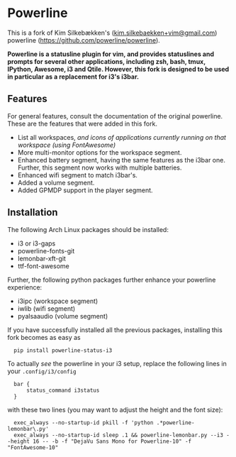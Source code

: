 Powerline
=========

This is a fork of Kim Silkebækken's (kim.silkebaekken+vim@gmail.com) powerline
(https://github.com/powerline/powerline).

**Powerline is a statusline plugin for vim, and provides statuslines and
prompts for several other applications, including zsh, bash, tmux, IPython,
Awesome, i3 and Qtile. However, this fork is designed to be used in particular
as a replacement for i3's i3bar.**

Features
--------

For general features, consult the documentation of the original powerline. These are
the features that were added in this fork.

* List all workspaces, _and icons of applications currently running on that workspace (using FontAwesome)_
* More multi-monitor options for the workspace segment.
* Enhanced battery segment, having the same features as the i3bar one. Further, this segment
  now works with multiple batteries.
* Enhanced wifi segment to match i3bar's.
* Added a volume segment.
* Added GPMDP support in the player segment.

Installation
------------

The following Arch Linux packages should be installed:

* i3 or i3-gaps
* powerline-fonts-git
* lemonbar-xft-git
* ttf-font-awesome

Further, the following python packages further enhance your powerline experience:

* i3ipc (workspace segment)
* iwlib (wifi segment)
* pyalsaaudio (volume segment)

If you have successfully installed all the previous packages, installing this fork becomes as easy
as

      pip install powerline-status-i3

To actually _see_ the powerline in your i3 setup, replace the following lines in your `.config/i3/config`

      bar {
          status_command i3status
      }

with these two lines (you may want to adjust the height and the font size):

      exec_always --no-startup-id pkill -f 'python .*powerline-lemonbar\.py'
      exec_always --no-startup-id sleep .1 && powerline-lemonbar.py --i3 --height 16 -- -b -f "DejaVu Sans Mono for Powerline-10" -f "FontAwesome-10"

